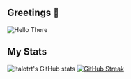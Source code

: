 ## Greetings 👋

<img src="https://rishavanand.github.io/static/images/greetings.gif" alt="Hello There" align=center size=510x384>

## My Stats

![Italotrt's GitHub stats](https://github-readme-stats.vercel.app/api?username=italotrt&show_icons=true&theme=dracula&hide_border=true)
[![GitHub Streak](http://github-readme-streak-stats.herokuapp.com?user=italotrt&theme=dracula&hide_border=true&date_format=j%20M%5B%20Y%5D)](https://git.io/streak-stats)
